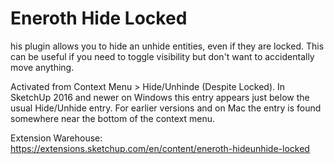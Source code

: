 # Eneroth Hide Locked

his plugin allows you to hide an unhide entities, even if they are locked. This can be useful if you need to toggle visibility but don't want to accidentally move anything.

Activated from Context Menu > Hide/Unhinde (Despite Locked). In SketchUp 2016 and newer on Windows this entry appears just below the usual Hide/Unhide entry. For earlier versions and on Mac the entry is found somewhere near the bottom of the context menu.

Extension Warehouse: https://extensions.sketchup.com/en/content/eneroth-hideunhide-locked
